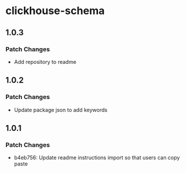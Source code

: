 # clickhouse-schema

## 1.0.3

### Patch Changes

- Add repository to readme

## 1.0.2

### Patch Changes

- Update package json to add keywords

## 1.0.1

### Patch Changes

- b4eb756: Update readme instructions import so that users can copy paste
